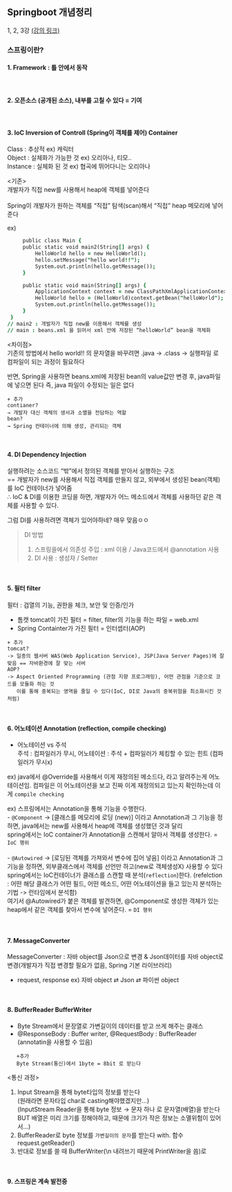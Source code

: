 ## Springboot 개념정리
1, 2, 3강
[(강의 링크)](https://www.inflearn.com/course/%EC%8A%A4%ED%94%84%EB%A7%81%EB%B6%80%ED%8A%B8-%EA%B0%9C%EB%85%90%EC%A0%95%EB%A6%AC/dashboard)
                             
### 스프링이란?                    
    
#### 1. Framework : 틀 안에서 동작   

<br>

#### 2. 오픈소스 (공개된 소스), 내부를 고칠 수 있다 = 기여            

<br>

#### 3. IoC Inversion of Controll (Spring이 객체를 제어) Container               
   Class : 추상적 ex) 캐릭터           
   Object : 실체화가 가능한 것 ex) 오리아나, 티모..             
   Instance : 실체화 된 것 ex) 협곡에 뛰어다니는 오리아나               
                 
   <기존>   
   개발자가 직접 new를 사용해서 heap에 객체를 넣어준다               
   <Spring>           
   Spring이 개발자가 원하는 객체를 “직접” 탐색(scan)해서 “직접” heap 메모리에 넣어준다               
                
   ex)
   ```j
        public class Main {
        public static void main2(String[] args) {
            HelloWorld hello = new HelloWorld();
            hello.setMessage("hello world!!");
            System.out.println(hello.getMessage());
        }

        public static void main(String[] args) {
            ApplicationContext context = new ClassPathXmlApplicationContext("beans.xml");
            HelloWorld hello = (HelloWorld)context.getBean("helloWorld");
            System.out.println(hello.getMessage());
        }
    }
   // main2 : 개발자가 직접 new를 이용해서 객체를 생성
   // main : beans.xml 을 읽어서 xml 안에 저장된 “helloWorld” bean을 객체화
   ```
                     
   <차이점>          
   기존의 방법에서 hello world!! 의 문자열을 바꾸려면 .java → .class → 실행파일 로 컴파일이 되는 과정이 필요하다       
                 
   반면, Spring을 사용하면 beans.xml에 저장된 bean의 value값만 변경 후, java파일에 넣으면 된다
   즉, java 파일이 수정되는 일은 없다

                   
   ```
   + 추가
   contianer?
   → 개발자 대신 객체의 생서과 소멸을 전담하는 역할
   bean?
   → Spring 컨테이너에 의해 생성, 관리되는 객체
```
<br>

#### 4. DI Dependency Injection             
   실행하려는 소스코드 “밖”에서 정의된 객체를 받아서 실행하는 구조          
   == 개발자가 new를 사용해서 직접 객체를 만들지 않고, 외부에서 생성된 bean(객체)를 IoC 컨테이너가 넣어줌               
   ∴ IoC & DI를 이용한 코딩을 하면, 개발자가 어느 메소드에서 객체를 사용하던 같은 객체를 사용할 수 있다.
                           
   그럼 DI를  사용하려면 객체가 있어야하네? 매우 맞음ㅇㅇ              
   >DI 방법
>   1. 스프링을에서 의존성 주입 : xml 이용 / Java코드에서 @annotation 사용
>   2. DI 사용 : 생성자 / Setter

<br>

#### 5. 필터 filter         
   필터 : 검열의 기능, 권한을 체크, 보안 및 인증/인가      
   - 톰캣 tomcat이 가진 필터 = filter, filter의 기능을 하는 파일 = web.xml        
   - Spring Containter가 가진 필터 = 인터셉터(AOP)           
                                       
   ```
   + 추가     
   tomcat?
   -> 일종의 웹서버 WAS(Web Application Service), JSP(Java Server Pages)에 잘 맞음 == 자바환경에 잘 맞는 서버           
   AOP?
   -> Aspect Oriented Programming (관점 지향 프로그래밍), 어떤 관점을 기준으로 코드를 모듈화 하는 것
      이를 통해 중복되는 영역을 줄일 수 있다(IoC, DI로 Java의 중복위험을 최소화시킨 것처럼)            
   ```                        
<br>

#### 6. 어노테이션 Annotation (reflection, compile checking)            
   - 어노테이션 vs 주석      
   주석 : 컴파일러가 무시, 어노테이션 : 주석 + 컴파일러가 체킹할 수 있는 힌트 (컴파일러가 무시x)                  
                               
   ex) java에서 @Override를 사용해서 이게 재정의된 메소드다, 라고 알려주는게 어노테이션임. 컴파일은 이 어노테이션을 보고 진짜 이게 재정의되고 있는지 확인하는데 이게 `compile checking`     
                           
   ex) 스프링에서는 Annotation을 통해 기능을 수행한다.                     
       - `@Component` -> [클래스를 메모리에 로딩 (new)] 이라고 Annotation과 그 기능을 정하면, java에서는 new를 사용해서 heap에 객체를 생성했던 것과 달리            
       spring에서는 IoC container가 Annotation을 스캔해서 알아서 객체를 생성한다. =  `IoC 행위`      
       <br>
       -  `@Autowired` -> [로딩된 객체를 가져와서 변수에 집어 넣음] 이라고 Annotation과 그 기능을 정하면, 외부클래스에서 객체를 선언만 하고(new로 객체생성X) 사용할 수 있다               
       spring에서는 IoC컨테이너가 클래스를 스캔할 때 분석(`reflection`)한다. (refelction : 어떤 해당 클래스가 어떤 필드, 어떤 메소드, 어떤 어노테이션을 들고 있는지 분석하는 기법 -> 런타임에서 분석함)             
       여기서 @Autowired가 붙은 객체를 발견하면, @Component로 생성한 객체가 있는 heap에서 같은 객체를 찾아서 변수에 넣어준다. = `DI 행위`                
       <br>
       <br>
#### 7. MessageConverter
   MessageConverter : 자바 object를 Json으로 변경 & Json데이터를 자바 object로 변경(개발자가 직접 변경할 필요가 없음, Spring 기본 라이브러리)
   - request, response ex) 자바 object ⇄ Json ⇄ 파이썬 object

<br>

#### 8. BufferReader BufferWriter
   - Byte Stream에서 문장열로 가변길이의 데이터를 받고 쓰게 해주는 클래스
   - @ResponseBody : Buffer writer, @RequestBody : BufferReader (annotatin을 사용할 수 있음)
```
   +추가
   Byte Stream(통신)에서 1byte = 8bit 로 받는다
```  
   <통신 과정>   
   1. Input Stream을 통해 byte타입의 정보를 받는다   
      (원래라면 문자타입 char로 casting해야했겠지만...)   
      (InputStream Reader을 통해 byte 정보 → 문자 하나 로 문자열(배열)을 받는다 BUT 배열은 미리 크기를 정해야하고, 때문에 크기가 작은 정보는 소멸위험이 있어서...)   
   2. BufferReader로 byte 정보를 `가변길이의 문자`를 받는다 with. 함수 request.getReader()
   3. 반대로 정보를 쓸 때 BufferWriter(\n 내려쓰기 때문에 PrintWriter을 씀)로

<br>

#### 9. 스프링은 계속 발전중
